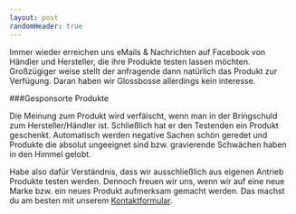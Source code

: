 ```yaml
---
layout: post
randomHeader: true
---
```

Immer wieder erreichen uns eMails & Nachrichten auf Facebook von Händler und Hersteller, die ihre Produkte testen lassen möchten. Großzügiger weise stellt der anfragende dann natürlich das Produkt zur Verfügung. Daran haben wir Glossbosse allerdings kein interesse.

###Gesponsorte Produkte

Die Meinung zum Produkt wird verfälscht, wenn man in der Bringschuld zum Hersteller/Händler ist. Schließlich hat er den Testenden ein Produkt geschenkt. Automatisch werden negative Sachen schön geredet und Produkte die absolut ungeeignet sind bzw. gravierende Schwächen haben in den Himmel gelobt.

Habe also dafür Verständnis, dass wir ausschließlich aus eigenen Antrieb Produkte testen werden. Dennoch freuen wir uns, wenn wir auf eine neue Marke bzw. ein neues Produkt aufmerksam gemacht werden. Das machst du am besten mit unserem [Kontaktformular](/kontakt).

